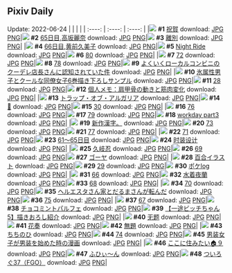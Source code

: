 ## Pixiv Daily
Update: 2022-06-24
|      |      |      |
| :----: | :----: | :----: |
|![](https://pixiv.microyu.workers.dev/c/240x480/img-master/img/2022/06/22/00/00/13/99213551_p0_master1200.jpg) **#1** [祝賀](https://www.pixiv.net/artworks/99213551) download: [JPG](https://pixiv.microyu.workers.dev/img-original/img/2022/06/22/00/00/13/99213551_p0.jpg) [PNG](https://pixiv.microyu.workers.dev/img-original/img/2022/06/22/00/00/13/99213551_p0.png)|![](https://pixiv.microyu.workers.dev/c/240x480/img-master/img/2022/06/22/00/00/08/99213505_p0_master1200.jpg) **#2** [65日目,高坂麗奈](https://www.pixiv.net/artworks/99213505) download: [JPG](https://pixiv.microyu.workers.dev/img-original/img/2022/06/22/00/00/08/99213505_p0.jpg) [PNG](https://pixiv.microyu.workers.dev/img-original/img/2022/06/22/00/00/08/99213505_p0.png)|![](https://pixiv.microyu.workers.dev/c/240x480/img-master/img/2022/06/22/15/46/40/99223979_p0_master1200.jpg) **#3** [離別](https://www.pixiv.net/artworks/99223979) download: [JPG](https://pixiv.microyu.workers.dev/img-original/img/2022/06/22/15/46/40/99223979_p0.jpg) [PNG](https://pixiv.microyu.workers.dev/img-original/img/2022/06/22/15/46/40/99223979_p0.png)|
|![](https://pixiv.microyu.workers.dev/c/240x480/img-master/img/2022/06/23/00/00/20/99234220_p0_master1200.jpg) **#4** [66日目,黄前久美子](https://www.pixiv.net/artworks/99234220) download: [JPG](https://pixiv.microyu.workers.dev/img-original/img/2022/06/23/00/00/20/99234220_p0.jpg) [PNG](https://pixiv.microyu.workers.dev/img-original/img/2022/06/23/00/00/20/99234220_p0.png)|![](https://pixiv.microyu.workers.dev/c/240x480/img-master/img/2022/06/22/00/59/31/99215119_p0_master1200.jpg) **#5** [Night Ride](https://www.pixiv.net/artworks/99215119) download: [JPG](https://pixiv.microyu.workers.dev/img-original/img/2022/06/22/00/59/31/99215119_p0.jpg) [PNG](https://pixiv.microyu.workers.dev/img-original/img/2022/06/22/00/59/31/99215119_p0.png)|![](https://pixiv.microyu.workers.dev/c/240x480/img-master/img/2022/06/22/15/48/11/99224003_p0_master1200.jpg) **#6** [80](https://www.pixiv.net/artworks/99224003) download: [JPG](https://pixiv.microyu.workers.dev/img-original/img/2022/06/22/15/48/11/99224003_p0.jpg) [PNG](https://pixiv.microyu.workers.dev/img-original/img/2022/06/22/15/48/11/99224003_p0.png)|
|![](https://pixiv.microyu.workers.dev/c/240x480/img-master/img/2022/06/22/15/42/34/99223920_p0_master1200.jpg) **#7** [72](https://www.pixiv.net/artworks/99223920) download: [JPG](https://pixiv.microyu.workers.dev/img-original/img/2022/06/22/15/42/34/99223920_p0.jpg) [PNG](https://pixiv.microyu.workers.dev/img-original/img/2022/06/22/15/42/34/99223920_p0.png)|![](https://pixiv.microyu.workers.dev/c/240x480/img-master/img/2022/06/22/15/47/26/99223992_p0_master1200.jpg) **#8** [78](https://www.pixiv.net/artworks/99223992) download: [JPG](https://pixiv.microyu.workers.dev/img-original/img/2022/06/22/15/47/26/99223992_p0.jpg) [PNG](https://pixiv.microyu.workers.dev/img-original/img/2022/06/22/15/47/26/99223992_p0.png)|![](https://pixiv.microyu.workers.dev/c/240x480/img-master/img/2022/06/22/12/39/14/99221878_p0_master1200.jpg) **#9** [よくいくローカルコンビニのクーデレ店長さんに認知されていた件](https://www.pixiv.net/artworks/99221878) download: [JPG](https://pixiv.microyu.workers.dev/img-original/img/2022/06/22/12/39/14/99221878_p0.jpg) [PNG](https://pixiv.microyu.workers.dev/img-original/img/2022/06/22/12/39/14/99221878_p0.png)|
|![](https://pixiv.microyu.workers.dev/c/240x480/img-master/img/2022/06/23/00/00/36/99234281_p0_master1200.jpg) **#10** [氷属性男子とクールな同僚女子6巻描き下ろしサンプル](https://www.pixiv.net/artworks/99234281) download: [JPG](https://pixiv.microyu.workers.dev/img-original/img/2022/06/23/00/00/36/99234281_p0.jpg) [PNG](https://pixiv.microyu.workers.dev/img-original/img/2022/06/23/00/00/36/99234281_p0.png)|![](https://pixiv.microyu.workers.dev/c/240x480/img-master/img/2022/06/22/00/15/23/99214096_p0_master1200.jpg) **#11** [28](https://www.pixiv.net/artworks/99214096) download: [JPG](https://pixiv.microyu.workers.dev/img-original/img/2022/06/22/00/15/23/99214096_p0.jpg) [PNG](https://pixiv.microyu.workers.dev/img-original/img/2022/06/22/00/15/23/99214096_p0.png)|![](https://pixiv.microyu.workers.dev/c/240x480/img-master/img/2022/06/23/09/00/02/99240459_p0_master1200.jpg) **#12** [個人メモ：肩甲骨の動きと筋肉変化](https://www.pixiv.net/artworks/99240459) download: [JPG](https://pixiv.microyu.workers.dev/img-original/img/2022/06/23/09/00/02/99240459_p0.jpg) [PNG](https://pixiv.microyu.workers.dev/img-original/img/2022/06/23/09/00/02/99240459_p0.png)|
|![](https://pixiv.microyu.workers.dev/c/240x480/img-master/img/2022/06/22/15/44/10/99223945_p0_master1200.jpg) **#13** [トラップ・オブ・アルガリア](https://www.pixiv.net/artworks/99223945) download: [JPG](https://pixiv.microyu.workers.dev/img-original/img/2022/06/22/15/44/10/99223945_p0.jpg) [PNG](https://pixiv.microyu.workers.dev/img-original/img/2022/06/22/15/44/10/99223945_p0.png)|![](https://pixiv.microyu.workers.dev/c/240x480/img-master/img/2022/06/23/00/07/44/99234560_p0_master1200.jpg) **#14** [🌟](https://www.pixiv.net/artworks/99234560) download: [JPG](https://pixiv.microyu.workers.dev/img-original/img/2022/06/23/00/07/44/99234560_p0.jpg) [PNG](https://pixiv.microyu.workers.dev/img-original/img/2022/06/23/00/07/44/99234560_p0.png)|![](https://pixiv.microyu.workers.dev/c/240x480/img-master/img/2022/06/22/14/39/48/99223163_p0_master1200.jpg) **#15** [30](https://www.pixiv.net/artworks/99223163) download: [JPG](https://pixiv.microyu.workers.dev/img-original/img/2022/06/22/14/39/48/99223163_p0.jpg) [PNG](https://pixiv.microyu.workers.dev/img-original/img/2022/06/22/14/39/48/99223163_p0.png)|
|![](https://pixiv.microyu.workers.dev/c/240x480/img-master/img/2022/06/22/15/45/40/99223966_p0_master1200.jpg) **#16** [76](https://www.pixiv.net/artworks/99223966) download: [JPG](https://pixiv.microyu.workers.dev/img-original/img/2022/06/22/15/45/40/99223966_p0.jpg) [PNG](https://pixiv.microyu.workers.dev/img-original/img/2022/06/22/15/45/40/99223966_p0.png)|![](https://pixiv.microyu.workers.dev/c/240x480/img-master/img/2022/06/22/15/47/52/99223997_p0_master1200.jpg) **#17** [79](https://www.pixiv.net/artworks/99223997) download: [JPG](https://pixiv.microyu.workers.dev/img-original/img/2022/06/22/15/47/52/99223997_p0.jpg) [PNG](https://pixiv.microyu.workers.dev/img-original/img/2022/06/22/15/47/52/99223997_p0.png)|![](https://pixiv.microyu.workers.dev/c/240x480/img-master/img/2022/06/23/14/14/22/99221906_p0_master1200.jpg) **#18** [workday part3](https://www.pixiv.net/artworks/99221906) download: [JPG](https://pixiv.microyu.workers.dev/img-original/img/2022/06/23/14/14/22/99221906_p0.jpg) [PNG](https://pixiv.microyu.workers.dev/img-original/img/2022/06/23/14/14/22/99221906_p0.png)|
|![](https://pixiv.microyu.workers.dev/c/240x480/img-master/img/2022/06/23/05/38/45/99238544_p0_master1200.jpg) **#19** [新作漢字。](https://www.pixiv.net/artworks/99238544) download: [JPG](https://pixiv.microyu.workers.dev/img-original/img/2022/06/23/05/38/45/99238544_p0.jpg) [PNG](https://pixiv.microyu.workers.dev/img-original/img/2022/06/23/05/38/45/99238544_p0.png)|![](https://pixiv.microyu.workers.dev/c/240x480/img-master/img/2022/06/22/15/43/06/99223928_p0_master1200.jpg) **#20** [73](https://www.pixiv.net/artworks/99223928) download: [JPG](https://pixiv.microyu.workers.dev/img-original/img/2022/06/22/15/43/06/99223928_p0.jpg) [PNG](https://pixiv.microyu.workers.dev/img-original/img/2022/06/22/15/43/06/99223928_p0.png)|![](https://pixiv.microyu.workers.dev/c/240x480/img-master/img/2022/06/22/15/46/08/99223975_p0_master1200.jpg) **#21** [77](https://www.pixiv.net/artworks/99223975) download: [JPG](https://pixiv.microyu.workers.dev/img-original/img/2022/06/22/15/46/08/99223975_p0.jpg) [PNG](https://pixiv.microyu.workers.dev/img-original/img/2022/06/22/15/46/08/99223975_p0.png)|
|![](https://pixiv.microyu.workers.dev/c/240x480/img-master/img/2022/06/22/15/42/04/99223915_p0_master1200.jpg) **#22** [71](https://www.pixiv.net/artworks/99223915) download: [JPG](https://pixiv.microyu.workers.dev/img-original/img/2022/06/22/15/42/04/99223915_p0.jpg) [PNG](https://pixiv.microyu.workers.dev/img-original/img/2022/06/22/15/42/04/99223915_p0.png)|![](https://pixiv.microyu.workers.dev/c/240x480/img-master/img/2022/06/22/00/00/22/99213591_p0_master1200.jpg) **#23** [61～65日目](https://www.pixiv.net/artworks/99213591) download: [JPG](https://pixiv.microyu.workers.dev/img-original/img/2022/06/22/00/00/22/99213591_p0.jpg) [PNG](https://pixiv.microyu.workers.dev/img-original/img/2022/06/22/00/00/22/99213591_p0.png)|![](https://pixiv.microyu.workers.dev/c/240x480/img-master/img/2022/06/22/22/23/19/99231565_p0_master1200.jpg) **#24** [时装设计](https://www.pixiv.net/artworks/99231565) download: [JPG](https://pixiv.microyu.workers.dev/img-original/img/2022/06/22/22/23/19/99231565_p0.jpg) [PNG](https://pixiv.microyu.workers.dev/img-original/img/2022/06/22/22/23/19/99231565_p0.png)|
|![](https://pixiv.microyu.workers.dev/c/240x480/img-master/img/2022/06/22/00/00/05/99213480_p0_master1200.jpg) **#25** [久岐忍](https://www.pixiv.net/artworks/99213480) download: [JPG](https://pixiv.microyu.workers.dev/img-original/img/2022/06/22/00/00/05/99213480_p0.jpg) [PNG](https://pixiv.microyu.workers.dev/img-original/img/2022/06/22/00/00/05/99213480_p0.png)|![](https://pixiv.microyu.workers.dev/c/240x480/img-master/img/2022/06/22/15/40/37/99223889_p0_master1200.jpg) **#26** [69](https://www.pixiv.net/artworks/99223889) download: [JPG](https://pixiv.microyu.workers.dev/img-original/img/2022/06/22/15/40/37/99223889_p0.jpg) [PNG](https://pixiv.microyu.workers.dev/img-original/img/2022/06/22/15/40/37/99223889_p0.png)|![](https://pixiv.microyu.workers.dev/c/240x480/img-master/img/2022/06/22/20/30/01/99228834_p0_master1200.jpg) **#27** [ゴーヤ](https://www.pixiv.net/artworks/99228834) download: [JPG](https://pixiv.microyu.workers.dev/img-original/img/2022/06/22/20/30/01/99228834_p0.jpg) [PNG](https://pixiv.microyu.workers.dev/img-original/img/2022/06/22/20/30/01/99228834_p0.png)|
|![](https://pixiv.microyu.workers.dev/c/240x480/img-master/img/2022/06/22/17/55/36/99225766_p0_master1200.jpg) **#28** [百合イラスト](https://www.pixiv.net/artworks/99225766) download: [JPG](https://pixiv.microyu.workers.dev/img-original/img/2022/06/22/17/55/36/99225766_p0.jpg) [PNG](https://pixiv.microyu.workers.dev/img-original/img/2022/06/22/17/55/36/99225766_p0.png)|![](https://pixiv.microyu.workers.dev/c/240x480/img-master/img/2022/06/22/14/39/26/99223158_p0_master1200.jpg) **#29** [29](https://www.pixiv.net/artworks/99223158) download: [JPG](https://pixiv.microyu.workers.dev/img-original/img/2022/06/22/14/39/26/99223158_p0.jpg) [PNG](https://pixiv.microyu.workers.dev/img-original/img/2022/06/22/14/39/26/99223158_p0.png)|![](https://pixiv.microyu.workers.dev/c/240x480/img-master/img/2022/06/23/19/37/40/99248351_p0_master1200.jpg) **#30** [ポケlog](https://www.pixiv.net/artworks/99248351) download: [JPG](https://pixiv.microyu.workers.dev/img-original/img/2022/06/23/19/37/40/99248351_p0.jpg) [PNG](https://pixiv.microyu.workers.dev/img-original/img/2022/06/23/19/37/40/99248351_p0.png)|
|![](https://pixiv.microyu.workers.dev/c/240x480/img-master/img/2022/06/22/15/39/05/99223862_p0_master1200.jpg) **#31** [66](https://www.pixiv.net/artworks/99223862) download: [JPG](https://pixiv.microyu.workers.dev/img-original/img/2022/06/22/15/39/05/99223862_p0.jpg) [PNG](https://pixiv.microyu.workers.dev/img-original/img/2022/06/22/15/39/05/99223862_p0.png)|![](https://pixiv.microyu.workers.dev/c/240x480/img-master/img/2022/06/23/00/00/05/99234148_p0_master1200.jpg) **#32** [水着夜蘭](https://www.pixiv.net/artworks/99234148) download: [JPG](https://pixiv.microyu.workers.dev/img-original/img/2022/06/23/00/00/05/99234148_p0.jpg) [PNG](https://pixiv.microyu.workers.dev/img-original/img/2022/06/23/00/00/05/99234148_p0.png)|![](https://pixiv.microyu.workers.dev/c/240x480/img-master/img/2022/06/22/15/40/14/99223883_p0_master1200.jpg) **#33** [68](https://www.pixiv.net/artworks/99223883) download: [JPG](https://pixiv.microyu.workers.dev/img-original/img/2022/06/22/15/40/14/99223883_p0.jpg) [PNG](https://pixiv.microyu.workers.dev/img-original/img/2022/06/22/15/40/14/99223883_p0.png)|
|![](https://pixiv.microyu.workers.dev/c/240x480/img-master/img/2022/06/22/15/41/37/99223907_p0_master1200.jpg) **#34** [70](https://www.pixiv.net/artworks/99223907) download: [JPG](https://pixiv.microyu.workers.dev/img-original/img/2022/06/22/15/41/37/99223907_p0.jpg) [PNG](https://pixiv.microyu.workers.dev/img-original/img/2022/06/22/15/41/37/99223907_p0.png)|![](https://pixiv.microyu.workers.dev/c/240x480/img-master/img/2022/06/23/11/32/53/99241888_p0_master1200.jpg) **#35** [ヘルエスタさん家とだるまさんが転んだ](https://www.pixiv.net/artworks/99241888) download: [JPG](https://pixiv.microyu.workers.dev/img-original/img/2022/06/23/11/32/53/99241888_p0.jpg) [PNG](https://pixiv.microyu.workers.dev/img-original/img/2022/06/23/11/32/53/99241888_p0.png)|![](https://pixiv.microyu.workers.dev/c/240x480/img-master/img/2022/06/22/15/45/08/99223962_p0_master1200.jpg) **#36** [75](https://www.pixiv.net/artworks/99223962) download: [JPG](https://pixiv.microyu.workers.dev/img-original/img/2022/06/22/15/45/08/99223962_p0.jpg) [PNG](https://pixiv.microyu.workers.dev/img-original/img/2022/06/22/15/45/08/99223962_p0.png)|
|![](https://pixiv.microyu.workers.dev/c/240x480/img-master/img/2022/06/22/15/39/42/99223873_p0_master1200.jpg) **#37** [67](https://www.pixiv.net/artworks/99223873) download: [JPG](https://pixiv.microyu.workers.dev/img-original/img/2022/06/22/15/39/42/99223873_p0.jpg) [PNG](https://pixiv.microyu.workers.dev/img-original/img/2022/06/22/15/39/42/99223873_p0.png)|![](https://pixiv.microyu.workers.dev/c/240x480/img-master/img/2022/06/23/20/30/00/99249399_p0_master1200.jpg) **#38** [チョコミントパルフェ](https://www.pixiv.net/artworks/99249399) download: [JPG](https://pixiv.microyu.workers.dev/img-original/img/2022/06/23/20/30/00/99249399_p0.jpg) [PNG](https://pixiv.microyu.workers.dev/img-original/img/2022/06/23/20/30/00/99249399_p0.png)|![](https://pixiv.microyu.workers.dev/c/240x480/img-master/img/2022/06/23/16/18/29/99244964_p0_master1200.jpg) **#39** [【一途ビッチちゃん5】描きおろし紹介](https://www.pixiv.net/artworks/99244964) download: [JPG](https://pixiv.microyu.workers.dev/img-original/img/2022/06/23/16/18/29/99244964_p0.jpg) [PNG](https://pixiv.microyu.workers.dev/img-original/img/2022/06/23/16/18/29/99244964_p0.png)|
|![](https://pixiv.microyu.workers.dev/c/240x480/img-master/img/2022/06/22/22/26/07/99231621_p0_master1200.jpg) **#40** [无题](https://www.pixiv.net/artworks/99231621) download: [JPG](https://pixiv.microyu.workers.dev/img-original/img/2022/06/22/22/26/07/99231621_p0.jpg) [PNG](https://pixiv.microyu.workers.dev/img-original/img/2022/06/22/22/26/07/99231621_p0.png)|![](https://pixiv.microyu.workers.dev/c/240x480/img-master/img/2022/06/23/22/45/28/99252664_p0_master1200.jpg) **#41** [花奏](https://www.pixiv.net/artworks/99252664) download: [JPG](https://pixiv.microyu.workers.dev/img-original/img/2022/06/23/22/45/28/99252664_p0.jpg) [PNG](https://pixiv.microyu.workers.dev/img-original/img/2022/06/23/22/45/28/99252664_p0.png)|![](https://pixiv.microyu.workers.dev/c/240x480/img-master/img/2022/06/23/22/58/18/99252987_p0_master1200.jpg) **#42** [無題](https://www.pixiv.net/artworks/99252987) download: [JPG](https://pixiv.microyu.workers.dev/img-original/img/2022/06/23/22/58/18/99252987_p0.jpg) [PNG](https://pixiv.microyu.workers.dev/img-original/img/2022/06/23/22/58/18/99252987_p0.png)|
|![](https://pixiv.microyu.workers.dev/c/240x480/img-master/img/2022/06/23/08/03/42/99240000_p0_master1200.jpg) **#43** [ちちのひ](https://www.pixiv.net/artworks/99240000) download: [JPG](https://pixiv.microyu.workers.dev/img-original/img/2022/06/23/08/03/42/99240000_p0.jpg) [PNG](https://pixiv.microyu.workers.dev/img-original/img/2022/06/23/08/03/42/99240000_p0.png)|![](https://pixiv.microyu.workers.dev/c/240x480/img-master/img/2022/06/22/15/43/32/99223936_p0_master1200.jpg) **#44** [74](https://www.pixiv.net/artworks/99223936) download: [JPG](https://pixiv.microyu.workers.dev/img-original/img/2022/06/22/15/43/32/99223936_p0.jpg) [PNG](https://pixiv.microyu.workers.dev/img-original/img/2022/06/22/15/43/32/99223936_p0.png)|![](https://pixiv.microyu.workers.dev/c/240x480/img-master/img/2022/06/22/19/30/02/99227597_p0_master1200.jpg) **#45** [男装女子が男装を始めた時の漫画](https://www.pixiv.net/artworks/99227597) download: [JPG](https://pixiv.microyu.workers.dev/img-original/img/2022/06/22/19/30/02/99227597_p0.jpg) [PNG](https://pixiv.microyu.workers.dev/img-original/img/2022/06/22/19/30/02/99227597_p0.png)|
|![](https://pixiv.microyu.workers.dev/c/240x480/img-master/img/2022/06/22/10/30/01/99220499_p0_master1200.jpg) **#46** [ここに住みたい🏠９](https://www.pixiv.net/artworks/99220499) download: [JPG](https://pixiv.microyu.workers.dev/img-original/img/2022/06/22/10/30/01/99220499_p0.jpg) [PNG](https://pixiv.microyu.workers.dev/img-original/img/2022/06/22/10/30/01/99220499_p0.png)|![](https://pixiv.microyu.workers.dev/c/240x480/img-master/img/2022/06/22/12/08/03/99221503_p0_master1200.jpg) **#47** [ふひぃ～ん](https://www.pixiv.net/artworks/99221503) download: [JPG](https://pixiv.microyu.workers.dev/img-original/img/2022/06/22/12/08/03/99221503_p0.jpg) [PNG](https://pixiv.microyu.workers.dev/img-original/img/2022/06/22/12/08/03/99221503_p0.png)|![](https://pixiv.microyu.workers.dev/c/240x480/img-master/img/2022/06/22/21/37/57/99230414_p0_master1200.jpg) **#48** [ついろぐ37（FGO）](https://www.pixiv.net/artworks/99230414) download: [JPG](https://pixiv.microyu.workers.dev/img-original/img/2022/06/22/21/37/57/99230414_p0.jpg) [PNG](https://pixiv.microyu.workers.dev/img-original/img/2022/06/22/21/37/57/99230414_p0.png)|

